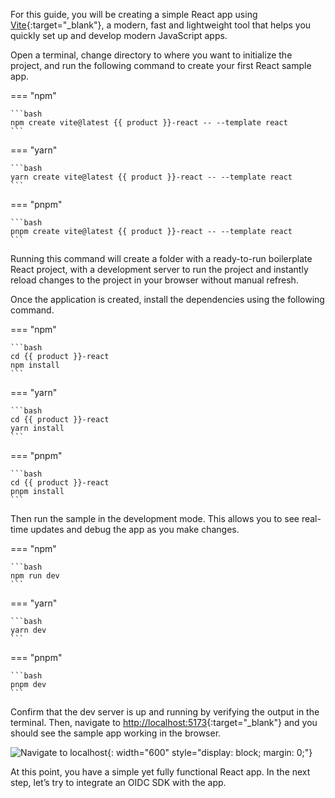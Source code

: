 
For this guide, you will be creating a simple React app using [Vite](https://vitejs.dev/){:target="_blank"}, a modern, fast and lightweight tool that helps you quickly set up and develop modern JavaScript apps.

Open a terminal, change directory to where you want to initialize the project, and run the following command to create your first React sample app.

=== "npm"

    ```bash
    npm create vite@latest {{ product }}-react -- --template react
    ```

=== "yarn"

    ```bash
    yarn create vite@latest {{ product }}-react -- --template react
    ```

=== "pnpm"

    ```bash
    pnpm create vite@latest {{ product }}-react -- --template react
    ```

Running this command will create a folder with a ready-to-run boilerplate React project, with a development server to run the project and instantly reload changes to the project in your browser without manual refresh.

Once the application is created, install the dependencies using the following command.

=== "npm"

    ```bash
    cd {{ product }}-react
    npm install
    ```

=== "yarn"

    ```bash
    cd {{ product }}-react
    yarn install
    ```

=== "pnpm"

    ```bash
    cd {{ product }}-react
    pnpm install
    ```

Then run the sample in the development mode. This allows you to see real-time updates and debug the app as you make changes.

=== "npm"

    ```bash
    npm run dev
    ```

=== "yarn"

    ```bash
    yarn dev
    ```

=== "pnpm"

    ```bash
    pnpm dev
    ```

Confirm that the dev server is up and running by verifying the output in the terminal. Then, navigate to [http://localhost:5173](http://localhost:5173){:target="_blank"}  and you should see the sample app working in the browser.

![Navigate to localhost]({{base_path}}/assets/img/complete-guides/react/image6.png){: width="600" style="display: block; margin: 0;"}

At this point, you have a simple yet fully functional React app. In the next step, let’s try to integrate an OIDC SDK with the app.

